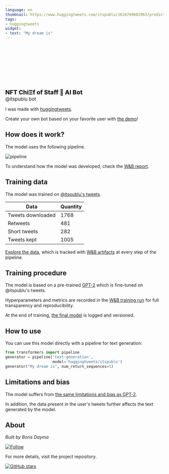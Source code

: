 ```yaml
---
language: en
thumbnail: https://www.huggingtweets.com/itspublu/1616709602963/predictions.png
tags:
- huggingtweets
widget:
- text: "My dream is"
---
```


<div>
<div style="width: 132px; height:132px; border-radius: 50%; background-size: cover; background-image: url('https://pbs.twimg.com/profile_images/1365914927580344322/b5PadSd5_400x400.jpg')">
</div>
<div style="margin-top: 8px; font-size: 19px; font-weight: 800">NFT ChiΞf of Staff 🤖 AI Bot </div>
<div style="font-size: 15px">@itspublu bot</div>
</div>

I was made with [huggingtweets](https://github.com/borisdayma/huggingtweets).

Create your own bot based on your favorite user with [the demo](https://colab.research.google.com/github/borisdayma/huggingtweets/blob/master/huggingtweets-demo.ipynb)!

## How does it work?

The model uses the following pipeline.

![pipeline](https://github.com/borisdayma/huggingtweets/blob/master/img/pipeline.png?raw=true)

To understand how the model was developed, check the [W&B report](https://wandb.ai/wandb/huggingtweets/reports/HuggingTweets-Train-a-Model-to-Generate-Tweets--VmlldzoxMTY5MjI).

## Training data

The model was trained on [@itspublu's tweets](https://twitter.com/itspublu).

| Data | Quantity |
| --- | --- |
| Tweets downloaded | 1768 |
| Retweets | 481 |
| Short tweets | 282 |
| Tweets kept | 1005 |

[Explore the data](https://wandb.ai/wandb/huggingtweets/runs/2l8q7e87/artifacts), which is tracked with [W&B artifacts](https://docs.wandb.com/artifacts) at every step of the pipeline.

## Training procedure

The model is based on a pre-trained [GPT-2](https://huggingface.co/gpt2) which is fine-tuned on @itspublu's tweets.

Hyperparameters and metrics are recorded in the [W&B training run](https://wandb.ai/wandb/huggingtweets/runs/1vo0wnnt) for full transparency and reproducibility.

At the end of training, [the final model](https://wandb.ai/wandb/huggingtweets/runs/1vo0wnnt/artifacts) is logged and versioned.

## How to use

You can use this model directly with a pipeline for text generation:

```python
from transformers import pipeline
generator = pipeline('text-generation',
                     model='huggingtweets/itspublu')
generator("My dream is", num_return_sequences=5)
```

## Limitations and bias

The model suffers from [the same limitations and bias as GPT-2](https://huggingface.co/gpt2#limitations-and-bias).

In addition, the data present in the user's tweets further affects the text generated by the model.

## About

*Built by Boris Dayma*

[![Follow](https://img.shields.io/twitter/follow/borisdayma?style=social)](https://twitter.com/intent/follow?screen_name=borisdayma)

For more details, visit the project repository.

[![GitHub stars](https://img.shields.io/github/stars/borisdayma/huggingtweets?style=social)](https://github.com/borisdayma/huggingtweets)
